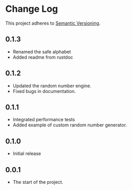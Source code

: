 # Change Log
This project adheres to [Semantic Versioning](http://semver.org/).

## 0.1.3
* Renamed the safe alphabet
* Added readme from rustdoc

## 0.1.2
* Updated the random number engine.
* Fixed bugs in documentation.

## 0.1.1
* Integrated performance tests
* Added example of custom random number generator.

## 0.1.0
* Initial release

## 0.0.1
* The start of the project.
